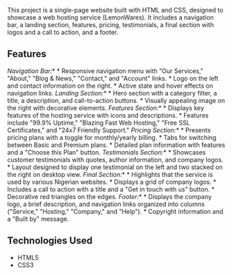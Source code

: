 This project is a single-page website built with HTML and CSS, designed to showcase a web hosting service (LemonWares). It includes a navigation bar, a landing section, features, pricing, testimonials, a final section with logos and a call to action, and a footer.


## Features
*Navigation Bar:**
    * Responsive navigation menu with "Our Services," "About," "Blog & News," "Contact," and "Account" links.
    * Logo on the left and contact information on the right.
    * Active state and hover effects on navigation links.
*Landing Section:**
    * Hero section with a category filter, a title, a description, and call-to-action buttons.
    * Visually appealing image on the right with decorative elements.
*Features Section:**
    * Displays key features of the hosting service with icons and descriptions.
    * Features include "99.9% Uptime," "Blazing Fast Web Hosting," "Free SSL Certificates," and "24x7 Friendly Support."
*Pricing Section:**
    * Presents pricing plans with a toggle for monthly/yearly billing.
    * Tabs for switching between Basic and Premium plans.
    * Detailed plan information with features and a "Choose this Plan" button.
*Testimonials Section:**
    * Showcases customer testimonials with quotes, author information, and company logos.
    * Layout designed to display one testimonial on the left and two stacked on the right on desktop view.
*Final Section:**
    * Highlights that the service is used by various Nigerian websites.
    * Displays a grid of company logos.
    * Includes a call to action with a title and a "Get in touch with us" button.
    * Decorative red triangles on the edges.
*Footer:**
    * Displays the company logo, a brief description, and navigation links organized into columns ("Service," "Hosting," "Company," and "Help").
    * Copyright information and a "Built by" message.

## Technologies Used

* HTML5
* CSS3
